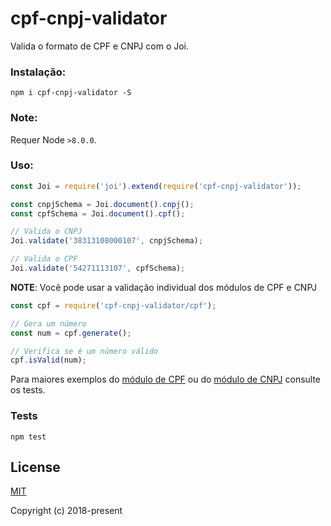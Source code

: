 # cpf-cnpj-validator
Valida o formato de CPF e CNPJ com o Joi.

### Instalação:
```
npm i cpf-cnpj-validator -S
```

### Note:
Requer Node ``>8.0.0``.

### Uso:

```js
const Joi = require('joi').extend(require('cpf-cnpj-validator'));

const cnpjSchema = Joi.document().cnpj();
const cpfSchema = Joi.document().cpf();

// Valida o CNPJ
Joi.validate('38313108000107', cnpjSchema);

// Valida o CPF
Joi.validate('54271113107', cpfSchema);
```
__NOTE__: Você pode usar a validação individual dos módulos de CPF e CNPJ
```js
const cpf = require('cpf-cnpj-validator/cpf');

// Gera um número
const num = cpf.generate();

// Verifica se é um número válido
cpf.isValid(num);
```
Para maiores exemplos do [módulo de CPF](./test/cpf.test.ts) ou do [módulo de CNPJ](./test/cpf.test.ts) consulte os tests.

### Tests
```shell
npm test
```
## License

[MIT](http://opensource.org/licenses/MIT)

Copyright (c) 2018-present
